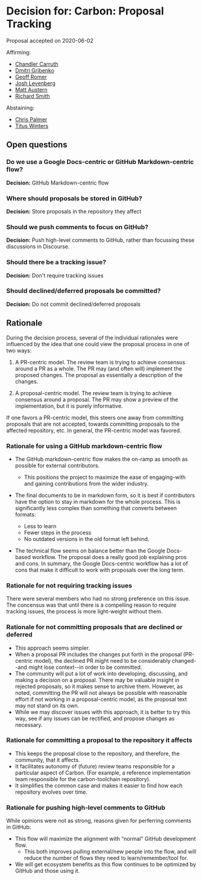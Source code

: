 # Decision for: Carbon: Proposal Tracking

<!--
Part of the Carbon Language project, under the Apache License v2.0 with LLVM
Exceptions. See /LICENSE for license information.
SPDX-License-Identifier: Apache-2.0 WITH LLVM-exception
-->

Proposal accepted on 2020-06-02

Affirming:

-   [Chandler Carruth](https://github.com/chandlerc)
-   [Dmitri Gribenko](https://github.com/gribozavr)
-   [Geoff Romer](https://github.com/geoffromer)
-   [Josh Levenberg](https://github.com/josh11b)
-   [Matt Austern](https://github.com/austern)
-   [Richard Smith](https://github.com/zygoloid)

Abstaining:

-   [Chris Palmer](https://github.com/noncombatant)
-   [Titus Winters](https://github.com/tituswinters)

## Open questions

### Do we use a Google Docs-centric or GitHub Markdown-centric flow?

**Decision:** GitHub Markdown-centric flow

### Where should proposals be stored in GitHub?

**Decision:** Store proposals in the repository they affect

### Should we push comments to focus on GitHub?

**Decision:** Push high-level comments to GitHub, rather than focussing these
discussions in Discourse.

### Should there be a tracking issue?

**Decision:** Don't require tracking issues

### Should declined/deferred proposals be committed?

**Decision:** Do not commit declined/deferred proposals

## Rationale

During the decision process, several of the individual rationales were
influenced by the idea that one could view the proposal process in one of two
ways:

1.  A PR-centric model. The review team is trying to achieve consensus around a
    PR as a whole. The PR may (and often will) implement the proposed changes.
    The proposal as essentially a description of the changes.

2.  A proposal-centric model. The review team is trying to achieve consensus
    around a proposal. The PR may show a preview of the implementation, but it
    is purely informative.

If one favors a PR-centric model, this steers one away from committing proposals
that are not accepted, towards committing proposals to the affected repository,
etc. In general, the PR-centric model was favored.

### Rationale for using a GitHub markdown-centric flow

-   The GitHub markdown-centric flow makes the on-ramp as smooth as possible for
    external contributors.
    -   This positions the project to maximize the ease of engaging-with and
        gaining contributions from the wider industry.
-   The final documents to be in markdown form, so it is best if contributors
    have the option to stay in markdown for the whole process. This is
    significantly less complex than something that converts between formats:

    -   Less to learn
    -   Fewer steps in the process
    -   No outdated versions in the old format left behind.

-   The technical flow seems on balance better than the Google Docs-based
    workflow. The proposal does a really good job explaining pros and cons. In
    summary, the Google Docs-centric workflow has a lot of cons that make it
    difficult to work with proposals over the long term.

### Rationale for not requiring tracking issues

There were several members who had no strong preference on this issue. The
concensus was that until there is a compelling reason to require tracking
issues, the process is more light-weight without them.

### Rationale for not committing proposals that are declined or deferred

-   This approach seems simpler.
-   When a proposal PR includes the changes put forth in the proposal
    (PR-centric model), the declined PR might need to be considerably
    changed--and might lose context--in order to be committed.
-   The community will put a lot of work into developing, discussing, and making
    a decision on a proposal. There may be valuable insight in rejected
    proposals, so it makes sense to archive them. However, as noted, committing
    the PR will not always be possible with reasonable effort if not working in
    a proposal-centric model, as the proposal text may not stand on its own.
-   While we may discover issues with this approach, it is better to try this
    way, see if any issues can be rectified, and propose changes as necessary.

### Rationale for committing a proposal to the repository it affects

-   This keeps the proposal close to the repository, and therefore, the
    community, that it affects.
-   It facilitates autonomy of (future) review teams responsible for a
    particular aspect of Carbon. (For example, a reference implementation team
    responsible for the carbon-toolchain repository).
-   It simplifies the common case and makes it easier to find how each
    repository evolves over time.

### Rationale for pushing high-level comments to GitHub

While opinions were not as strong, reasons given for perferring comments in
GitHub:

-   This flow will maximize the alignment with “normal” GitHub development flow.
    -   This both improves pulling external/new people into the flow, and will
        reduce the number of flows they need to learn/remember/tool for.
-   We will get ecosystem benefits as this flow continues to be optimized by
    GitHub and those using it.

